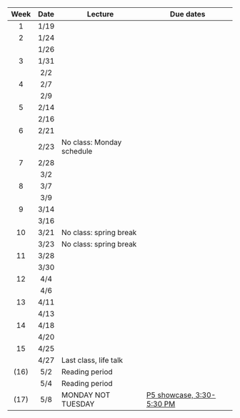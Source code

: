 | Week | Date  | Lecture                                    | Due dates                                                              |
|:----:|:-----:|--------------------------------------------|------------------------------------------------------------------------|
|  1   | 1/19  |                                            |                                                                        |
|  2   | 1/24  |                                            |                                                                        |
|      | 1/26  |                                            |                                                                        |
|  3   | 1/31  |                                            |                                                                        |
|      | 2/2   |                                            |                                                                        |
|  4   | 2/7   |                                            |                                                                        |
|      | 2/9   |                                            |                                                                        |
|  5   | 2/14  |                                            |                                                                        |
|      | 2/16  |                                            |                                                                        |
|  6   | 2/21  |                                            |                                                                        |
|      | 2/23  | No class: Monday schedule                  |                                                                        |
|  7   | 2/28  |                                            |                                                                        |
|      | 3/2   |                                            |                                                                        |
|  8   | 3/7   |                                            |                                                                        |
|      | 3/9   |                                            |                                                                        |
|  9   | 3/14  |                                            |                                                                        |
|      | 3/16  |                                            |                                                                        |
|  10  | 3/21  | No class: spring break                     |                                                                        |
|      | 3/23  | No class: spring break                     |                                                                        |
|  11  | 3/28  |                                            |                                                                        |
|      | 3/30  |                                            |                                                                        |
|  12  | 4/4   |                                            |                                                                        |
|      | 4/6   |                                            |                                                                        |
|  13  | 4/11  |                                            |                                                                        |
|      | 4/13  |                                            |                                                                        |
|  14  | 4/18  |                                            |                                                                        |
|      | 4/20  |                                            |                                                                        |
|  15  | 4/25  |                                            |                                                                        |
|      | 4/27  | Last class, life talk                      |                                                                        |
| (16) | 5/2   | Reading period                             |                                                                        |
|      | 5/4   | Reading period                             |                                                                        |
| (17) | 5/8   | MONDAY NOT TUESDAY                         | [P5 showcase, 3:30-5:30 PM](http://designforfab.com/logistics/projects)|
